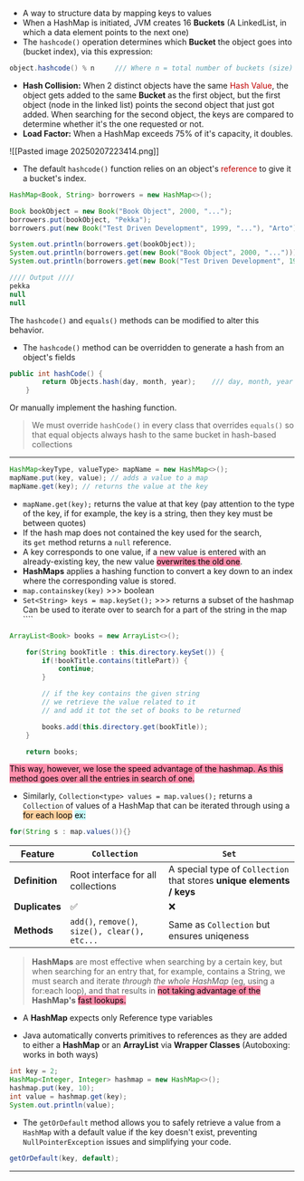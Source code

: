 
- A way to structure data by mapping keys to values
- When a HashMap is initiated, JVM creates 16 **Buckets** (A LinkedList, in which a data element points to the next one) 
- The `hashcode()` operation determines which **Bucket** the object goes into (bucket index), via this expression:
``` java
object.hashcode() % n     /// Where n = total number of buckets (size)
```

- **Hash Collision:** When 2 distinct objects have the same <span style="color:rgb(192, 0, 0)">Hash Value</span>, the object gets added to the same **Bucket** as the first object, but the first object (node in the linked list) points the second object that just got added.
  When searching for the second object, the keys are compared to determine whether it's the one requested or not.
- **Load Factor:** When a HashMap exceeds 75% of it's capacity, it doubles.


![[Pasted image 20250207223414.png]]

- The default `hashcode()` function relies on an object's <span style="color:rgb(192, 0, 0)">reference</span> to give it a bucket's index.
```java
HashMap<Book, String> borrowers = new HashMap<>();

Book bookObject = new Book("Book Object", 2000, "...");
borrowers.put(bookObject, "Pekka");
borrowers.put(new Book("Test Driven Development", 1999, "..."), "Arto");

System.out.println(borrowers.get(bookObject));
System.out.println(borrowers.get(new Book("Book Object", 2000, "...")));
System.out.println(borrowers.get(new Book("Test Driven Development", 1999, "...")));

//// Output ////
pekka
null
null
```

The `hashcode()` and `equals()` methods can be modified to alter this behavior.
- The `hashcode()` method can be overridden to generate a hash from an object's fields
```java
public int hashCode() {
        return Objects.hash(day, month, year);    /// day, month, year are fields
    }
```
Or manually implement the hashing function.
>We must override `hashCode()` in every class that overrides `equals()` so that equal objects always hash to the same bucket in hash-based collections

-------------------------------------------------------------------

```java
HashMap<keyType, valueType> mapName = new HashMap<>();
mapName.put(key, value); // adds a value to a map
mapName.get(key); // returns the value at the key
```

- `mapName.get(key);` returns the value at that key (pay attention to the type of the key, if for example, the key is a string, then they key must be between quotes)
- If the hash map does not contained the key used for the search, its `get` method returns a `null` reference.
- A key corresponds to one value, if a new value is entered with an already-existing key, the new value <mark style="background: #FF5582A6;">overwrites the old one</mark>.
- **HashMaps** applies a hashing function to convert a key down to an index where the corresponding value is stored.
- `map.containskey(key)` >>> boolean
- `Set<String> keys = map.keySet();`  >>> returns a subset of the hashmap
	 Can be used to iterate over to search for a part of the string in the map	 ````
```java
ArrayList<Book> books = new ArrayList<>();

    for(String bookTitle : this.directory.keySet()) {
        if(!bookTitle.contains(titlePart)) {
            continue;
        }

        // if the key contains the given string
        // we retrieve the value related to it
        // and add it tot the set of books to be returned

        books.add(this.directory.get(bookTitle));
    }

    return books;
```

<mark style="background: #FF5582A6;">This way, however, we lose the speed advantage of the hashmap. As this method goes over all the entries in search of one. </mark>

- Similarly, `Collection<type> values = map.values();` returns a `Collection` of values of a HashMap that can be iterated through using a <mark style="background: #FFB86CA6;">for each loop</mark>
<mark style="background: #ABF7F7A6;">ex:</mark>
```java
for(String s : map.values()){}
```

| Feature        | `Collection`                                   | `Set`                                                                 |
| -------------- | ---------------------------------------------- | --------------------------------------------------------------------- |
| **Definition** | Root interface for all collections             | A special type of `Collection` that stores **unique elements / keys** |
| **Duplicates** | ✅                                              | ❌                                                                     |
| **Methods**    | `add()`, `remove()`, `size(), clear(), etc...` | Same as `Collection` but ensures uniqeness                            |

> **HashMaps** are most effective when searching by a certain key, but when searching for an entry that, for example, contains a String, we must search and iterate *through the whole HashMap* (eg, using a for:each loop), and that results in <mark style="background: #FF5582A6;">not taking advantage of the</mark> **HashMap's** <mark style="background: #FF5582A6;"> fast lookups.</mark>


- A **HashMap** expects only Reference type variables

- Java automatically converts primitives to references as they are added to either a **HashMap** or an **ArrayList** via **Wrapper Classes** (Autoboxing: works in both ways) 
```java
int key = 2;
HashMap<Integer, Integer> hashmap = new HashMap<>();
hashmap.put(key, 10);
int value = hashmap.get(key);
System.out.println(value);
```

- The `getOrDefault` method allows you to safely retrieve a value from a `HashMap` with a default value if the key doesn't exist, preventing `NullPointerException` issues and simplifying your code.
```java
getOrDefault(key, default);
```

---

